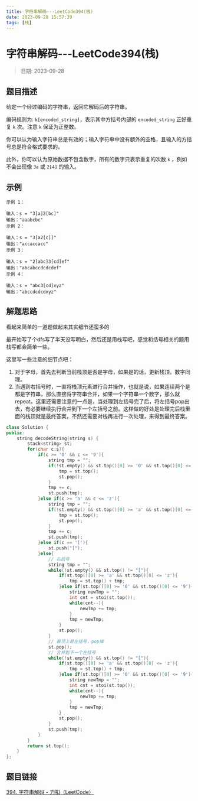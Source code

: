 ```yaml
---
title: 字符串解码---LeetCode394(栈)
date: 2023-09-28 15:57:39
tags: [栈]
---
```

# 字符串解码---LeetCode394(栈)
> 日期: 2023-09-28

## 题目描述

给定一个经过编码的字符串，返回它解码后的字符串。

编码规则为: `k[encoded_string]`，表示其中方括号内部的 `encoded_string` 正好重复 `k` 次。注意 `k` 保证为正整数。

你可以认为输入字符串总是有效的；输入字符串中没有额外的空格，且输入的方括号总是符合格式要求的。

此外，你可以认为原始数据不包含数字，所有的数字只表示重复的次数 `k` ，例如不会出现像 `3a` 或 `2[4]` 的输入。

## 示例

```
示例 1：

输入：s = "3[a]2[bc]"
输出："aaabcbc"
示例 2：

输入：s = "3[a2[c]]"
输出："accaccacc"
示例 3：

输入：s = "2[abc]3[cd]ef"
输出："abcabccdcdcdef"
示例 4：

输入：s = "abc3[cd]xyz"
输出："abccdcdcdxyz"
```



## 解题思路

看起来简单的一道题做起来其实细节还蛮多的

最开始写了个dfs写了半天没写明白，然后还是用栈写吧，感觉和括号相关的题用栈写都会简单一些。

这里写一些注意的细节点吧：

1. 对于字母，首先去判断当前栈顶是否是字母，如果是的话，更新栈顶。数字同理。
2. 当遇到右括号时，一直将栈顶元素进行合并操作，也就是说，如果连续两个是都是字符串，那么直接将字符串合并，如果一个字符串一个数字，那么就repeat。这里还需要注意的一点是，当处理到左括号完了后，将左括号pop出去，有必要继续执行合并到下一个左括号之前。这样做的好处是处理完后栈里面的栈顶就是最终答案，不然还需要对栈再进行一次处理，来得到最终答案。

```cpp
class Solution {
public:
    string decodeString(string s) {
        stack<string> st;
        for(char c:s){
            if(c >= '0' && c <= '9'){
                string tmp = "";
                if(!st.empty() && st.top()[0] >= '0' && st.top()[0] <= '9' ){
                    tmp = st.top();
                    st.pop();
                }
                tmp += c;
                st.push(tmp);
            }else if(c >= 'a' && c <= 'z'){
                string tmp = "";
                if(!st.empty() && st.top()[0] >= 'a' && st.top()[0] <= 'z' ){
                    tmp = st.top();
                    st.pop();
                }
                tmp += c;
                st.push(tmp);
            }else if(c == '['){
                st.push("[");
            }else{
                // 右括号
                string tmp = "";
                while(!st.empty() && st.top() != "["){
                    if(st.top()[0] >= 'a' && st.top()[0] <= 'z'){
                        tmp = st.top() + tmp;
                    }else if(st.top()[0] >= '0' && st.top()[0] <= '9'){
                        string newTmp = "";
                        int cnt = stoi(st.top());
                        while(cnt--){
                            newTmp += tmp;
                        }
                        tmp = newTmp;
                    }
                    st.pop();
                }
                // 最顶上是左括号，pop掉
                st.pop();
                // 合并到下一个左括号
                while(!st.empty() && st.top() != "["){
                    if(st.top()[0] >= 'a' && st.top()[0] <= 'z'){
                        tmp = st.top() + tmp;
                    }else if(st.top()[0] >= '0' && st.top()[0] <= '9'){
                        string newTmp = "";
                        int cnt = stoi(st.top());
                        while(cnt--){
                            newTmp += tmp;
                        }
                        tmp = newTmp;
                    }
                    st.pop();
                }
                st.push(tmp);
            }
        }
        return st.top();
    }
};
```

## 题目链接

[394. 字符串解码 - 力扣（LeetCode）](https://leetcode.cn/problems/decode-string/)